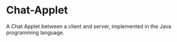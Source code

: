 Chat-Applet
===========

A Chat Applet between a client and server, implemented in the Java programming language.
